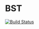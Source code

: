 # BST

[![Build Status](https://travis-ci.org/rtv22/BST.svg?branch=master)](https://travis-ci.org/rtv22/BST)

